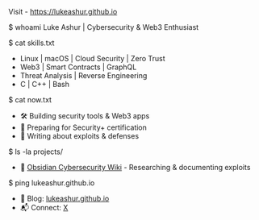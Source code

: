 Visit - https://lukeashur.github.io

$ whoami
Luke Ashur | Cybersecurity & Web3 Enthusiast

$ cat skills.txt
- Linux | macOS | Cloud Security | Zero Trust
- Web3 | Smart Contracts | GraphQL
- Threat Analysis | Reverse Engineering
- C | C++ | Bash

$ cat now.txt
- 🛠 Building security tools & Web3 apps
- 🎯 Preparing for Security+ certification
- 📖 Writing about exploits & defenses

$ ls -la projects/
- 🔗 [Obsidian Cybersecurity Wiki](#) - Researching & documenting exploits   

$ ping lukeashur.github.io
- 📢 Blog: [lukeashur.github.io](https://lukeashur.github.io)  
- 📬 Connect: [X](http://x.com/Luke_Ashur)

